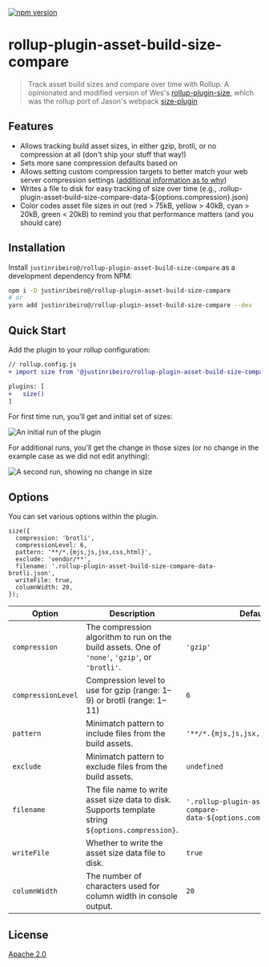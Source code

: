 [![npm version](https://badge.fury.io/js/@justinribeiro%2Frollup-plugin-asset-build-size-compare.svg)](https://badge.fury.io/js/@justinribeiro%2Frollup-plugin-asset-build-size-compare)

# rollup-plugin-asset-build-size-compare

> Track asset build sizes and compare over time with Rollup. A opinionated and modified version of Wes's [rollup-plugin-size](https://github.com/luwes/rollup-plugin-size), which was the rollup port of Jason's webpack [size-plugin](https://github.com/GoogleChromeLabs/size-plugin)

## Features

- Allows tracking build asset sizes, in either gzip, brotli, or no compression at all (don't ship your stuff that way!)
- Sets more sane compression defaults based on
- Allows setting custom compression targets to better match your web server compression settings ([additional information as to why](https://justinribeiro.com/chronicle/2025/05/06/a-tiny-analysis-of-nginx-compression-directives-and-a-new-rollup-web-asset-build-size-plugin/))
- Writes a file to disk for easy tracking of size over time (e.g., .rollup-plugin-asset-build-size-compare-data-${options.compression}.json)
- Color codes asset file sizes in out (red > 75kB, yellow > 40kB, cyan > 20kB, green < 20kB) to remind you that performance matters (and you should care)

## Installation

Install `justinribeiro@/rollup-plugin-asset-build-size-compare` as a development dependency from NPM:

```sh
npm i -D justinribeiro@/rollup-plugin-asset-build-size-compare
# or
yarn add justinribeiro@/rollup-plugin-asset-build-size-compare --dev
```

## Quick Start

Add the plugin to your rollup configuration:

```diff
// rollup.config.js
+ import size from '@justinribeiro/rollup-plugin-asset-build-size-compare';

plugins: [
+   size()
]
```

For first time run, you'll get and initial set of sizes:

![An initial run of the plugin](https://github.com/user-attachments/assets/f451032b-b3a7-4af3-b19b-b8c81afa5df5)

For additional runs, you'll get the change in those sizes (or no change in the example case as we did not edit anything):

![A second run, showing no change in size](https://github.com/user-attachments/assets/79299735-d3c5-49f9-8f6d-9f8193fc7aef)

## Options

You can set various options within the plugin.
```
size({
  compression: 'brotli',
  compressionLevel: 6,
  pattern: '**/*.{mjs,js,jsx,css,html}',
  exclude: 'vendor/**',
  filename: '.rollup-plugin-asset-build-size-compare-data-brotli.json',
  writeFile: true,
  columnWidth: 20,
});
```

| Option                   | Description                                                                                        | Default                                                                      |
| ------------------------ | -------------------------------------------------------------------------------------------------- | ---------------------------------------------------------------------------- |
| `compression`            | The compression algorithm to run on the build assets. One of `'none'`, `'gzip'`, or `'brotli'`.    | `'gzip'`                                                                     |
| `compressionLevel`   | Compression level to use for gzip (range: 1–9) or brotli (range: 1–11)                                 | `6`                                                                          |
| `pattern`                | Minimatch pattern to include files from the build assets.                                          | `'**/*.{mjs,js,jsx,css,html}'`                                               |
| `exclude`                | Minimatch pattern to exclude files from the build assets.                                          | `undefined`                                                                  |
| `filename`               | The file name to write asset size data to disk. Supports template string `${options.compression}`. | `'.rollup-plugin-asset-build-size-compare-data-${options.compression}.json'` |
| `writeFile`              | Whether to write the asset size data file to disk.                                                 | `true`                                                                       |
| `columnWidth`            | The number of characters used for column width in console output.                                  | `20`                                                                         |


## License

[Apache 2.0](LICENSE)
